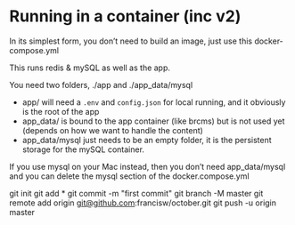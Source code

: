 # Running in a container (inc v2)

In its simplest form, you don’t need to build an image, just use this docker-compose.yml

This runs redis & mySQL as well as the app.

You need two folders, ./app and ./app_data/mysql
- app/ will need a `.env` and `config.json` for local running, and it obviously is the root of the app
- app_data/ is bound to the app container (like brcms) but is not used yet (depends on how we want to handle the content)
- app_data/mysql just needs to be an empty folder, it is the persistent storage for the mySQL container.

If you use mysql on your Mac instead, then you don’t need app_data/mysql and you can delete the mysql section of the docker.compose.yml

git init
git add *
git commit -m "first commit"
git branch -M master
git remote add origin git@github.com:francisw/october.git
git push -u origin master
